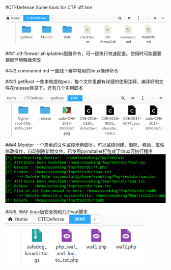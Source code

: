 #CTFDefense
Some tools for CTF off line

![](imgs/20171001-103837.png)

###1.ctf-firewall.sh
    iptables配置命令，可一键执行快速配置。使用时可能需要根据环境略微修改
	
###2.commannd.md
	一些线下赛中常用的linux操作命令

###3.getRoot
	一些本地提权poc，每个文件里都有详细的使用注释，编译好的文件在release目录下。还有几个实用脚本

![](imgs/20171001-104020.png)

###4.Monitor
	一个简单的文件监控示例脚本，可以监控创建、删除、移动、属性修改操作，自动删除新增文件。已使用pyinstaller打包成了linux可执行程序
![](imgs/20171001-105054.png)

###5. WAF
	linux版安全狗和几个waf脚本
![](imgs/20171001-105010.png)
